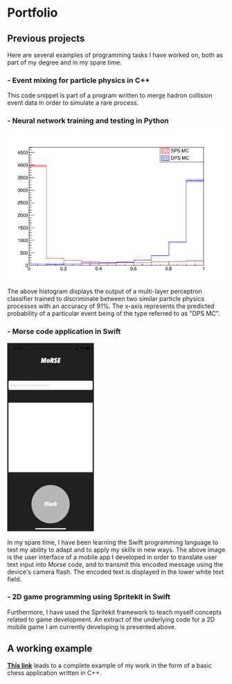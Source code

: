 # Portfolio

## Previous projects
Here are several examples of programming tasks I have worked on, both as part of my degree and in my spare time.

### - Event mixing for particle physics in C++

  This code snippet is part of a program written to merge hadron collision event data in order to simulate a rare process.

### - Neural network training and testing in Python
  ![MLP example image](images/MLP_example.png)
  
  The above histogram displays the output of a multi-layer perceptron classifier trained to discriminate between two similar particle physics processes with an accuracy of 91%. The x-axis represents the predicted probability of a particular event being of the type referred to as "DPS MC".
  
### - Morse code application in Swift
  <img src="images/IMG_8566.PNG" alt="Morse UI" width="200"/>

  In my spare time, I have been learning the Swift programming language to test my ability to adapt and to apply my skills in new ways. The above image is the user interface of a mobile app I developed in order to translate user text input into Morse code, and to transmit this encoded message using the device's camera flash. The encoded text is displayed in the lower white text field.
    
### - 2D game programming using Spritekit in Swift

  Furthermore, I have used the Spritekit framework to teach myself concepts related to game development. An extract of the underlying code for a 2D mobile game I am currently developing is presented above.

## A working example
[__This link__](https://github.com/msilcs/Object_Oriented_Chess_Program) leads to a complete example of my work in the form of a basic chess application written in C++.
